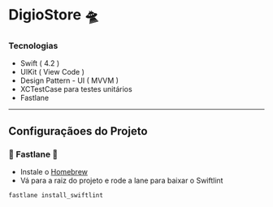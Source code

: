 # DigioStore 🛸

### Tecnologias
* Swift ( 4.2 )
* UIKit ( View Code )
* Design Pattern - UI ( MVVM )
* XCTestCase para testes unitários
* Fastlane 
-----------
## Configuraçãoes do Projeto

### 🔸 Fastlane 🔸

- Instale o [Homebrew](https://brew.sh)
- Vá para a raiz do projeto e rode a lane para baixar o Swiftlint
```swift
fastlane install_swiftlint
```

